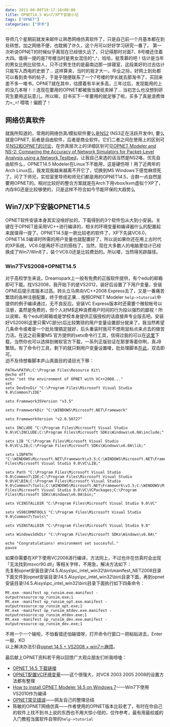 ```yaml
---
date: 2013-08-08T19:17:16+08:00
title: OPNET14.5 Win7/XP下安装小记
tags: ["OPNET"]
categories: ["学术"]
---
```


导师几个星期前就发来邮件让熟悉网络仿真软件了，只是自己前一个月基本都在到处转悠，加之网络不便，也耽搁了许久，这个月可以好好学习研究一番了。
第一次听说OPNET的时候似乎离现在已经很久远了，只记得那时对面7、8号楼还住着大四。值得一提的是7号楼当时是男女混住的^\_^，哈哈，挺羡慕的吧！估计是当年的男女比例比较惊人，只不过男生住的是最南边那一排寝室，这段美好的过去估计只能写入西电的史册了... 
这样算来，当时的我才大一。毕业之际，好网上到处都可以看到卖书的帖子，于是乎随便联系了一个7号楼的学长就去那淘书了，买回来差不多一堆书，OPNET就在其中，估摸着有半米多高，三年过后，发现能用的上的没几本呀！！连现在要用的OPNET都被我当废纸卖掉了... 当初怎么也没想到研究生要用这玩意儿。所以嘛，旧书买下一年要用的就足够了啦，买多了真是浪费体力=\_=! 喂喂！偏题了！  

## 网络仿真软件  
就我所知道的，常用的网络仿真/模拟软件要么是[NS2](http://en.wikipedia.org/wiki/Ns_(simulator)) (NS3正在活跃开发中), 要么就是OPNET, 前者是自由软件，后者是商业软件。它们二者之间在使用上的区别可见[NS2和OPNET的讨论](http://www.360doc.com/content/11/0103/15/1520315_83619061.shtml)，在仿真层次上的详细区别可见[OPNET Modeler and NS-2: Comparing the Accuracy of Network Simulators for Packet-Level Analysis using a Network Testbed](http://db.tt/61l7RxNR)，让我自己来选的话当然是NS2咯，优先自由软件么，OPNET14.5 Modeler在Linux下不能用，这是硬伤呀！用了近两年的Arch Linux后，我发现我越来越离不开它了，切换到MS Windows下感觉麻烦死了。问了下师兄，实验室里导师和师兄们都是用的OPNET14.5，合群一点自然是要用OPNET的。相对比较好的整合方案就是在Arch下用vbox/kvm虚拟个XP了，内存8G还是比较够使的，只是这样不符合如今节能环保的大趋势么  

## Win7/XP下安装OPNET14.5  
OPNET软件安装本身其实没啥好扯的，下载得到的3个软件包从大到小安装。关键在于OPNET是采用VC++进行编译的，相关的环境变量和编译器什么的配置起来就值得一提了。OPNET14.5是一款比较老的软件了，XP下先装VC6.0，OPNET14.5编译时所需的用户变量也就配置好了，所以说如果你还在用上古时代的XP系统，VC6.0是再好不过的搭档了。当然，现在大多数人的电脑里估计已经换成了Win7/Win8了，装个VC6.0还是比较费劲的。所以喽，当然得另辟蹊径。  

### Win7下VS2008+OPNET14.5  
对于高校学生来说，Dreamspark上一般有免费的正版软件提供，有个edu的邮箱即可下载。找VS2008，我开始下的是VS2012，装好后设置了下用户变量，安装OPNE后提示库版本过高。转头立马奔向VC++2008 Express去了，又是一番痛苦繁琐的各种注册配置，终于修成正果... 按照OPNET Modeler `help->tutorial`中提供的例子编译通过，无不良反应。安装VC Express版本时还需要个微软帐号以注册，虽然是免费的，但个人对M$这种浪费用户时间的行为投以强烈的鄙视！所以说嘛，有个edu的邮箱或是学校本身提供正版授权的话直接奔专业版去吧。安装好VS2008(这里只需VC部分)后比较繁琐的用户变量设置部分就来了，我当然希望几条命令或者是一个批处理搞定就好，后头重装时我可不想用鼠标点来点去的做苦力活。在这之前需要MS 官方提供的setx命令行工具，信得过我的可以在[这里](http://db.tt/nTfoGgtB)下载，当然你也可以选择到微软官方下载，一系列正版验证在那里等着你咧，真JB繁琐。有了命令行工具，剩下的就只剩用户变量设置喽，批处理脚本[在此](http://db.tt/XAxZ2e6F)，双击即可。  
迫不及待想看脚本庐山真面目的请目光下移：  
```
PATH=%PATH%;C:\Program Files\Resource Kit\
@echo off
echo "set the environment of OPNET with VC++2008..."
set 
setx DevEnvDir "C:\Program Files\Microsoft Visual Studio 9.0\Common7\IDE"

setx Framework35Version "v3.5"

setx FrameworkDir "C:\WINDOWS\Microsoft.NET\Framework"

setx FrameworkVersion "v2.0.50727"

setx INCLUDE "C:\Program Files\Microsoft Visual Studio 9.0\VC\INCLUDE;C:\Program Files\Microsoft SDKs\Windows\v6.0A\include;"

setx LIB "C:\Program Files\Microsoft Visual Studio 9.0\VC\LIB;C:\Program Files\Microsoft SDKs\Windows\v6.0A\lib;"

setx LIBPATH "C:\WINDOWS\Microsoft.NET\Framework\v3.5;C:\WINDOWS\Microsoft.NET\Framework\v2.0.50727;C:\Program Files\Microsoft Visual Studio 9.0\VC\LIB;"

setx Path "C:\Program Files\Microsoft Visual Studio 9.0\Common7\IDE;C:\Program Files\Microsoft Visual Studio 9.0\VC\BIN;C:\Program Files\Microsoft Visual Studio 9.0\Common7\Tools;C:\WINDOWS\Microsoft.NET\Framework\v3.5;C:\WINDOWS\Microsoft.NET\Framework\v2.0.50727;C:\Program Files\Microsoft Visual Studio 9.0\VC\VCPackages;C:\Program Files\Microsoft SDKs\Windows\v6.0A\bin;"

setx VCINSTALLDIR "C:\Program Files\Microsoft Visual Studio 9.0\VC"

setx VS90COMNTOOLS "C:\Program Files\Microsoft Visual Studio 9.0\Common7\Tools\"

setx VSINSTALLDIR "C:\Program Files\Microsoft Visual Studio 9.0"

setx WindowsSdkDir "C:\Program Files\Microsoft SDKs\Windows\v6.0A\"

echo "Congratulations! environment set succesful."
pause
```
如果你需要在XP下使用VC2008进行编译，方法同上，不过也许在仿真时会出现「无法找到msvcr90.dll」等相关字样，不用急，解决方法如下：  
先复制opnet安装目录\14.5.A\sys\pc_intel_win32\bin\manifest_NET2008目录下面文件到opnet安装目录\14.5.A\sys\pc_intel_win32\bin\目录下面，再到opnet安装目录\14.5.A\sys\pc_intel_win32\bin\目录下面执行如下四条命令：  
```
Mt.exe -manifest op_runsim.exe.manifest -outputresource:op_runsim.exe;1
Mt.exe -manifest op_runsim_opt.exe.manifest -outputresource:op_runsim_opt.exe;1
Mt.exe -manifest op_runsim_mtdev.exe.manifest -outputresource:op_runsim_mtdev.exe;1
Mt.exe -manifest op_runsim_dev.exe.manifest -outputresource:op_runsim_dev.exe;1
```

不用一个一个输啦，不怕看错还怕输错呀，打开命令行窗口一把粘贴进去，Enter一敲，KO  
以上解决办法引自[opnet 14.5 + VS2008 + win7＝麻烦](http://ihacklog.com/post/opnet-14-5-vs2008-win7-trouble-and-the-solution.html)。  

最后献上OPNET资料若干用以回馈广大观众朋友们听我唠嗑：  

* [OPNET 14.5 下载链接](http://pan.baidu.com/s/1gdtcV8R)  
* [OPNET配置VC环境变量](http://db.tt/7YdSKESL)——这个很强大，对VC6 2003 2005 2008的设置方法都有整理  
* [How to install OPNET Modeler 14.5 on Windows 7](http://db.tt/R9vulOHp)——Win7下使用VS2010作为编译  
* [OPNET常见错误](http://db.tt/pdVBkh7r)——网友自己的整理总结  
* 陈敏的OPNET网络仿真——作者使用的OPNET版本比较老了，有时在你自己的软件上找不到书上说的东西也不用大惊小怪的，仅作参考，最有用最权威的入门教程当属软件自带的`help->tutorial`